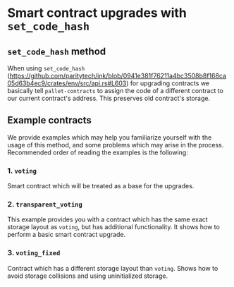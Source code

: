 # Smart contract upgrades with `set_code_hash`

## `set_code_hash` method

When using `set_code_hash` (https://github.com/paritytech/ink/blob/0941e381f76211a4bc3508b8f168ca05d63b4ec9/crates/env/src/api.rs#L603) for upgrading contracts we basically tell `pallet-contracts` to assign the code of
a different contract to our current contract's address. This preserves old contract's storage.

## Example contracts

We provide examples which may help you familiarize yourself with the usage of this method, and some problems which
may arise in the process. Recommended order of reading the examples is the following:

### 1. `voting`

Smart contract which will be treated as a base for the upgrades.

### 2. `transparent_voting`

This example provides you with a contract which has the same exact storage layout as `voting`, but has additional functionality.
It shows how to perform a basic smart contract upgrade.

### 3. `voting_fixed`

Contract which has a different storage layout than `voting`. Shows how to avoid storage collisions and using uninitialized storage.
